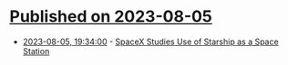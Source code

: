 # [Published on 2023-08-05](index.md)

* [2023-08-05, 19:34:00](https://science.slashdot.org/story/23/08/05/0359236/spacex-studies-use-of-starship-as-a-space-station?utm_source=rss1.0mainlinkanon&utm_medium=feed) - [SpaceX Studies Use of Starship as a Space Station](https://science.slashdot.org/story/23/08/05/0359236/spacex-studies-use-of-starship-as-a-space-station?utm_source=rss1.0mainlinkanon&utm_medium=feed)

